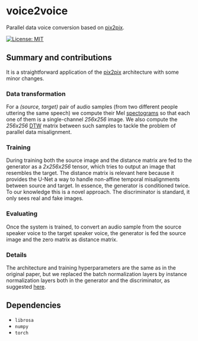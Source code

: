 # voice2voice
Parallel data voice conversion based on [pix2pix](https://phillipi.github.io/pix2pix/).

[![License: MIT](https://img.shields.io/badge/License-MIT-yellow.svg)](https://github.com/marcromani/voice2voice/blob/master/LICENSE)

## Summary and contributions
It is a straightforward application of the [pix2pix](https://phillipi.github.io/pix2pix/) architecture with some minor changes.

### Data transformation
For a *(source, target)* pair of audio samples (from two different people uttering the same speech) we compute their Mel [spectograms](https://en.wikipedia.org/wiki/Spectrogram) so that each one of them is a single-channel *256x256* image. We also compute the *256x256* [DTW](https://en.wikipedia.org/wiki/Dynamic_time_warping) matrix between such samples to tackle the problem of parallel data misalignment.

### Training
During training both the source image and the distance matrix are fed to the generator as a *2x256x256* tensor, which tries to output an image that resembles the target. The distance matrix is relevant here because it provides the U-Net a way to handle non-affine temporal misalignments between source and target. In essence, the generator is conditioned twice. To our knowledge this is a novel approach. The discriminator is standard, it only sees real and fake images.

### Evaluating
Once the system is trained, to convert an audio sample from the source speaker voice to the target speaker voice, the generator is fed the source image and the zero matrix as distance matrix.

### Details
The architecture and training hyperparameters are the same as in the original paper, but we replaced the batch normalization layers by instance normalization layers both in the generator and the discriminator, as suggested [here](https://arxiv.org/abs/1607.08022).

## Dependencies
* `librosa`
* `numpy`
* `torch`
